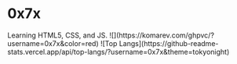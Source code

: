 <h1>0x7x</h1>
Learning HTML5, CSS, and JS.
![](https://komarev.com/ghpvc/?username=0x7x&color=red)
![Top Langs](https://github-readme-stats.vercel.app/api/top-langs/?username=0x7x&theme=tokyonight)
<!---
0x7x/0x7x is a ✨ special ✨ repository because its `README.md` (this file) appears on your GitHub profile.
You can click the Preview link to take a look at your changes.
--->
